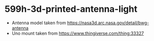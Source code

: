 # 599h-3d-printed-antenna-light

- Antenna model taken from https://nasa3d.arc.nasa.gov/detail/bwg-antenna
- Uno mount taken from https://www.thingiverse.com/thing:33327
